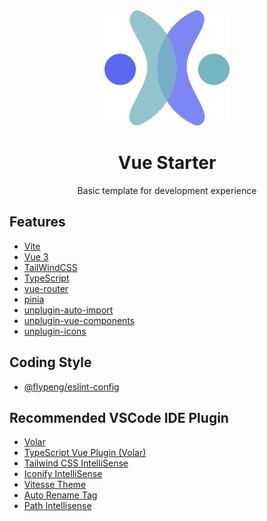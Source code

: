 <div align='center'>
<img src="./public/favicon.svg" />
<h1>Vue Starter</h1>
<p>Basic template for development experience</p>
</div>



## Features

- [Vite](https://github.com/vitejs/vite)
- [Vue 3](https://github.com/vuejs/vue-next)
- [TailWindCSS](https://github.com/tailwindlabs/tailwindcss)
- [TypeScript](https://www.typescriptlang.org/)
- [vue-router](https://github.com/vuejs/router)
- [pinia](https://github.com/vuejs/pinia)
- [unplugin-auto-import](https://github.com/antfu/unplugin-auto-import)
- [unplugin-vue-components](https://github.com/antfu/unplugin-vue-components)
- [unplugin-icons](https://github.com/antfu/unplugin-icons)

## Coding Style 

- [@flypeng/eslint-config](https://github.com/flingyp/eslint-config)

## Recommended VSCode IDE Plugin

- [Volar](https://marketplace.visualstudio.com/items?itemName=Vue.volar)
- [TypeScript Vue Plugin (Volar)](https://marketplace.visualstudio.com/items?itemName=Vue.vscode-typescript-vue-plugin)
- [Tailwind CSS IntelliSense](https://marketplace.visualstudio.com/items?itemName=bradlc.vscode-tailwindcss)
- [Iconify IntelliSense](https://marketplace.visualstudio.com/items?itemName=antfu.iconify)
- [Vitesse Theme](https://marketplace.visualstudio.com/items?itemName=antfu.theme-vitesse)
- [Auto Rename Tag](https://marketplace.visualstudio.com/items?itemName=formulahendry.auto-rename-tag)
- [Path Intellisense](https://marketplace.visualstudio.com/items?itemName=christian-kohler.path-intellisense)

